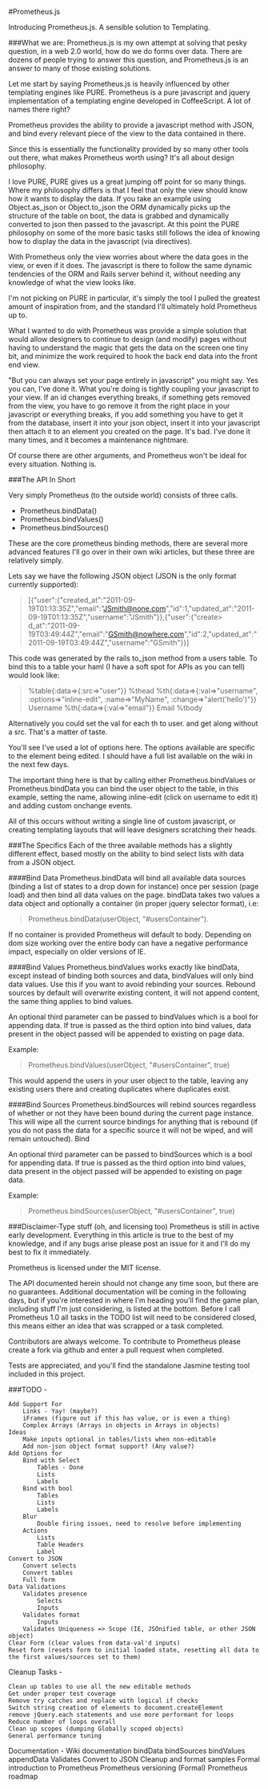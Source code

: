 #Prometheus.js

Introducing Prometheus.js. A sensible solution to Templating. 

###What we are: 
Prometheus.js is my own attempt at solving that pesky question, in a web 2.0 world, how do we do forms over data. There are dozens of people trying to answer this question, and Prometheus.js is an answer to many of those existing solutions. 

Let me start by saying Prometheus.js is heavily influenced by other templating engines like PURE. Prometheus is a pure javascript and jquery implementation of a templating engine developed in CoffeeScript. A lot of names there right? 

Prometheus provides the ability to provide a javascript method with JSON, and bind every relevant piece of the view to the data contained in there.

Since this is essentially the functionality provided by so many other tools out there, what makes Prometheus worth using? It's all about design philosophy.

I love PURE, PURE gives us a great jumping off point for so many things. Where my philosophy differs is that I feel that only the view should know how it wants to display the data. If you take an example using Object.as_json or Object.to_json the ORM dynamically picks up the structure of the table on boot, the data is grabbed and dynamically converted to json then passed to the javascript. At this point the PURE philosophy on some of the more basic tasks still follows the idea of knowing how to display the data in the javascript (via directives).

With Prometheus only the view worries about where the data goes in the view, or even if it does. The javascript is there to follow the same dynamic tendencies of the ORM and Rails server behind it, without needing any knowledge of what the view looks like.

I'm not picking on PURE in particular, it's simply the tool I pulled the greatest amount of inspiration from, and the standard I'll ultimately hold Prometheus up to.

What I wanted to do with Prometheus was provide a simple solution that would allow designers to continue to design (and modify) pages without having to understand the magic that gets the data on the screen one tiny bit, and minimize the work required to hook the back end data into the front end view.

"But you can always set your page entirely in javascript" you might say. Yes you can, I've done it. What you're doing is tightly coupling your javascript to your view. If an id changes everything breaks, if something gets removed from the view, you have to go remove it from the right place in your javascript or everything breaks, if you add something you have to get it from the database, insert it into your json object, insert it into your javascript then attach it to an element you created on the page. It's bad. I've done it many times, and it becomes a maintenance nightmare. 

Of course there are other arguments, and Prometheus won't be ideal for every situation. Nothing is.

###The API In Short

Very simply Prometheus (to the outside world) consists of three calls.

* Prometheus.bindData()
* Prometheus.bindValues()
* Prometheus.bindSources()

These are the core prometheus binding methods, there are several more advanced features I'll go over in their own wiki articles, but these three are relatively simply.

Lets say we have the following JSON object (JSON is the only format currently supported):

>[{"user":{"created_at":"2011-09-19T01:13:35Z","email":"JSmith@none.com","id":1,"updated_at":"2011-09-19T01:13:35Z","username":"JSmith"}},{"user":{"create> d_at":"2011-09-19T03:49:44Z","email":"GSmith@nowhere.com","id":2,"updated_at":"2011-09-19T03:49:44Z","username":"GSmith"}}]

This code was generated by the rails to_json method from a users table. To bind this to a table your haml (I have a soft spot for APIs as you can tell) would look like:

>%table{:data=>{:src=>"user"}}
>    %thead
>        %th{:data=>{:val=>"username", :options=>"inline-edit", :name=>"MyName", :change=>"alert('hello')"}} Username
>        %th{:data=>{:val=>"email"}} Email
>    %tbody

Alternatively you could set the val for each th to user.<property> and get along without a src. That's a matter of taste.

You'll see I've used a lot of options here. The options available are specific to the element being edited. I should have a full list available on the wiki in the next few days.

The important thing here is that by calling either Prometheus.bindValues or Prometheus.bindData you can bind the user object to the table, in this example, setting the name, allowing inline-edit (click on username to edit it) and adding custom onchange events.

All of this occurs without writing a single line of custom javascript, or creating templating layouts that will leave designers scratching their heads.

###The Specifics
Each of the three available methods has a slightly different effect, based mostly on the ability to bind select lists with data from a JSON object.

####Bind Data
Prometheus.bindData will bind all available data sources (binding a list of states to a drop down for instance) once per session (page load) and then bind all data values on the page. bindData takes two values a data object and optionally a container (in proper jquery selector format), i.e: 

> Prometheus.bindData(userObject, "#usersContainer").

If no container is provided Prometheus will default to body. Depending on dom size working over the entire body can have a negative performance impact, especially on older versions of IE.

####Bind Values
Prometheus.bindValues works exactly like bindData, except instead of binding both sources and data, bindValues will only bind data values. Use this if you want to avoid rebinding your sources. Rebound sources by default will overwrite existing content, it will not append content, the same thing applies to bind values.

An optional third parameter can be passed to bindValues which is a bool for appending data. If true is passed as the third option into bind values, data present in the object passed will be appended to existing on page data.

Example: 

> Prometheus.bindValues(userObject, "#usersContainer", true)

This would append the users in your user object to the table, leaving any existing users there and creating duplicates where duplicates exist.

####Bind Sources
Prometheus.bindSources will rebind sources regardless of whether or not they have been bound during the current page instance. This will wipe all the current source bindings for anything that is rebound (if you do not pass the data for a specific source it will not be wiped, and will remain untouched).  Bind 

An optional third parameter can be passed to bindSources which is a bool for appending data. If true is passed as the third option into bind values, data present in the object passed will be appended to existing on page data.

Example:

> Prometheus.bindSources(userObject, "#usersContainer", true)

###Disclaimer-Type stuff (oh, and licensing too)
Prometheus is still in active early development. Everything in this article is true to the best of my knowledge, and if any bugs arise please post an issue for it and I'll do my best to fix it immediately. 

Prometheus is licensed under the MIT license.

The API documented herein should not change any time soon, but there are no guarantees. Additional documentation will be coming in the following days, but if you're interested in where I'm heading you'll find the game plan, including stuff I'm just considering, is listed at the bottom. Before I call Prometheus 1.0 all tasks in the TODO list will need to be considered closed, this means either an idea that was scrapped or a task completed.

Contributors are always welcome. To contribute to Prometheus please create a fork via github and enter a pull request when completed.

Tests are appreciated, and you'll find the standalone Jasmine testing tool included in this project.

###TODO -
 
    Add Support For
        Links - Yay! (maybe?)
        iFrames (figure out if this has value, or is even a thing)
        Complex Arrays (Arrays in objects in Arrays in objects)
    Ideas 
        Make inputs optional in tables/lists when non-editable
        Add non-json object format support? (Any value?)
    Add Options for
        Bind with Select 
            Tables - Done
            Lists 
            Labels
        Bind with bool
            Tables
            Lists
            Labels
        Blur 
            Double firing issues, need to resolve before implementing
        Actions
            Lists
            Table Headers
            Label
    Convert to JSON
        Convert selects
        Convert tables
        Full form
    Data Validations
        Validates presence
            Selects
            Inputs
        Validates format
            Inputs
        Validates Uniqueness => Scope (IE, JSOnified table, or other JSON object)
    Clear Form (clear values from data-val'd inputs)
    Reset form (resets form to initial loaded state, resetting all data to the first values/sources set to them)    
    
Cleanup Tasks -
    
    Clean up tables to use all the new editable methods
    Get under proper test coverage
    Remove try catches and replace with logical if checks
    Switch string creation of elements to document.createElement
    remove jQuery.each statements and use more performant for loops
    Reduce number of loops overall
    Clean up scopes (dumping Globally scoped objects)
    General performance tuning

Documentation - 
    Wiki documentation
        bindData
        bindSources
        bindValues
        appendData
        Validates
        Convert to JSON
    Cleanup and format samples
    Formal introduction to Prometheus
    Prometheus versioning
    (Formal) Prometheus roadmap